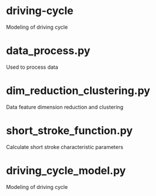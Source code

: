 # driving-cycle
Modeling of driving cycle
# data_process.py  
Used to process data
# dim_reduction_clustering.py
Data feature dimension reduction and clustering
# short_stroke_function.py
Calculate short stroke characteristic parameters
# driving_cycle_model.py
Modeling of driving cycle
